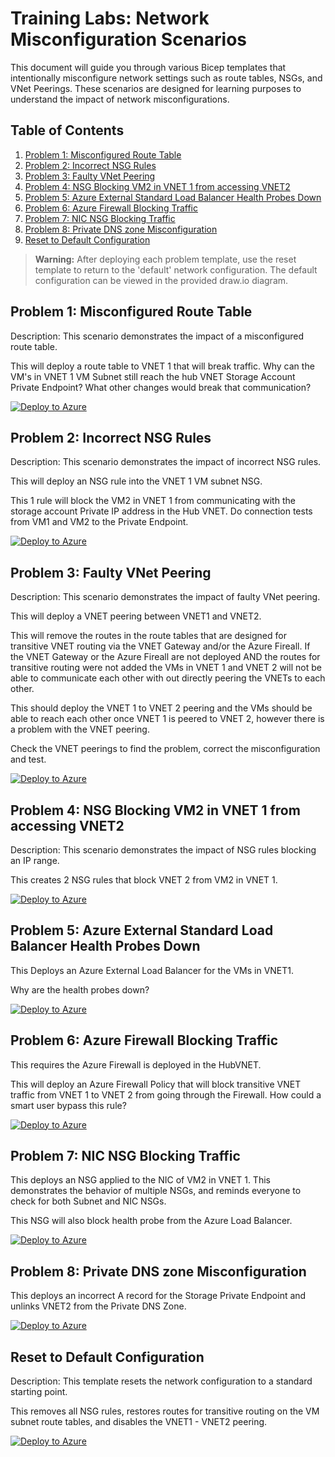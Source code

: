# Training Labs: Network Misconfiguration Scenarios

This document will guide you through various Bicep templates that intentionally misconfigure network settings such as route tables, NSGs, and VNet Peerings. These scenarios are designed for learning purposes to understand the impact of network misconfigurations.

## Table of Contents

1. [Problem 1: Misconfigured Route Table](#problem-1-misconfigured-route-table)
2. [Problem 2: Incorrect NSG Rules](#problem-2-incorrect-nsg-rules)
3. [Problem 3: Faulty VNet Peering](#problem-3-faulty-vnet-peering)
4. [Problem 4: NSG Blocking VM2 in VNET 1 from accessing VNET2](#problem-4-nsg-blocking-vm2-in-vnet-1-from-accessing-vnet2)
5. [Problem 5: Azure External Standard Load Balancer Health Probes Down](#problem-5-azure-external-standard-load-balancer-health-probes-down)
6. [Problem 6: Azure Firewall Blocking Traffic](#problem-6-azure-firewall-blocking-traffic)
7. [Problem 7: NIC NSG Blocking Traffic](#problem-7-nic-nsg-blocking-traffic)
8. [Problem 8: Private DNS zone Misconfiguration](#problem-8-private-dns-zone-misconfiguration)
9. [Reset to Default Configuration](#reset-to-default-configuration)

> **Warning:** After deploying each problem template, use the reset template to return to the 'default' network configuration. The default configuration can be viewed in the provided draw.io diagram.

## Problem 1: Misconfigured Route Table
Description: This scenario demonstrates the impact of a misconfigured route table.

This will deploy a route table to VNET 1 that will break traffic. 
Why can the VM's in VNET 1 VM Subnet still reach the hub VNET Storage Account Private Endpoint? What other changes would break that communication?

[![Deploy to Azure](https://aka.ms/deploytoazurebutton)](https://portal.azure.com/#create/Microsoft.Template/uri/https%3A%2F%2Fraw.githubusercontent.com%2FMicrosoftAzureAaron%2FNET_TrainingLabs%2Fmain%2FProblems%2Fmisconfiguredroutetable.json)

## Problem 2: Incorrect NSG Rules
Description: This scenario demonstrates the impact of incorrect NSG rules.

This will deploy an NSG rule into the VNET 1 VM subnet NSG.

This 1 rule will block the VM2 in VNET 1 from communicating with the storage account Private IP address in the Hub VNET. Do connection tests from VM1 and VM2 to the Private Endpoint.

[![Deploy to Azure](https://aka.ms/deploytoazurebutton)](https://portal.azure.com/#create/Microsoft.Template/uri/https%3A%2F%2Fraw.githubusercontent.com%2FMicrosoftAzureAaron%2FNET_TrainingLabs%2Fmain%2FProblems%2FNSGBlockingPE.json)

## Problem 3: Faulty VNet Peering
Description: This scenario demonstrates the impact of faulty VNet peering.

This will deploy a VNET peering between VNET1 and VNET2. 

This will remove the routes in the route tables that are designed for transitive VNET routing via the VNET Gateway and/or the Azure Fireall. If the VNET Gateway or the Azure Fireall are not deployed AND the routes for transitive routing were not added the VMs in VNET 1 and VNET 2 will not be able to communicate each other with out directly peering the VNETs to each other. 

This should deploy the VNET 1 to VNET 2 peering and the VMs should be able to reach each other once VNET 1 is peered to VNET 2, however there is a problem with the VNET peering. 

Check the VNET peerings to find the problem, correct the misconfiguration and test. 

[![Deploy to Azure](https://aka.ms/deploytoazurebutton)](https://portal.azure.com/#create/Microsoft.Template/uri/https%3A%2F%2Fraw.githubusercontent.com%2FMicrosoftAzureAaron%2FNET_TrainingLabs%2Fmain%2FProblems%2FFaultyVNETPeering.json)

## Problem 4: NSG Blocking VM2 in VNET 1 from accessing VNET2
Description: This scenario demonstrates the impact of NSG rules blocking an IP range.

This creates 2 NSG rules that block VNET 2 from VM2 in VNET 1.

[![Deploy to Azure](https://aka.ms/deploytoazurebutton)](https://portal.azure.com/#create/Microsoft.Template/uri/https%3A%2F%2Fraw.githubusercontent.com%2FMicrosoftAzureAaron%2FNET_TrainingLabs%2Fmain%2FProblems%2FNSGBlockingvnet1VM2toVNET2.json)

## Problem 5: Azure External Standard Load Balancer Health Probes Down

This Deploys an Azure External Load Balancer for the VMs in VNET1. 

Why are the health probes down?

[![Deploy to Azure](https://aka.ms/deploytoazurebutton)](https://portal.azure.com/#create/Microsoft.Template/uri/https%3A%2F%2Fraw.githubusercontent.com%2FMicrosoftAzureAaron%2FNET_TrainingLabs%2Fmain%2FVNET1%2FVNET1-ExternalStandardLB.json)

## Problem 6: Azure Firewall Blocking Traffic

This requires the Azure Firewall is deployed in the HubVNET. 

This will deploy an Azure Firewall Policy that will block transitive VNET traffic from VNET 1 to VNET 2 from going through the Firewall. How could a smart user bypass this rule?

[![Deploy to Azure](https://aka.ms/deploytoazurebutton)](https://portal.azure.com/#create/Microsoft.Template/uri/https%3A%2F%2Fraw.githubusercontent.com%2FMicrosoftAzureAaron%2FNET_TrainingLabs%2Fmain%2FProblems%2FAzureFirewallBlocking.json)

## Problem 7: NIC NSG Blocking Traffic

This deploys an NSG applied to the NIC of VM2 in VNET 1. This demonstrates the behavior of multiple NSGs, and reminds everyone to check for both Subnet and NIC NSGs.

This NSG will also block health probe from the Azure Load Balancer.

[![Deploy to Azure](https://aka.ms/deploytoazurebutton)](https://portal.azure.com/#create/Microsoft.Template/uri/https%3A%2F%2Fraw.githubusercontent.com%2FMicrosoftAzureAaron%2FNET_TrainingLabs%2Fmain%2FProblems%2FNICNSG.json)

## Problem 8: Private DNS zone Misconfiguration

This deploys an incorrect A record for the Storage Private Endpoint and unlinks VNET2 from the Private DNS Zone. 

[![Deploy to Azure](https://aka.ms/deploytoazurebutton)](https://portal.azure.com/#create/Microsoft.Template/uri/https%3A%2F%2Fraw.githubusercontent.com%2FMicrosoftAzureAaron%2FNET_TrainingLabs%2Fmain%2FProblems%2FMisconfiguredPDNS.json)

## Reset to Default Configuration
Description: This template resets the network configuration to a standard starting point.

This removes all NSG rules, restores routes for transitive routing on the VM subnet route tables, and disables the VNET1 - VNET2 peering. 

[![Deploy to Azure](https://aka.ms/deploytoazurebutton)](https://portal.azure.com/#create/Microsoft.Template/uri/https%3A%2F%2Fraw.githubusercontent.com%2FMicrosoftAzureAaron%2FNET_TrainingLabs%2Fmain%2FFixes%2FFullReset.json)
